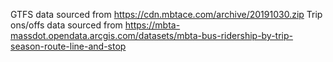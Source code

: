 GTFS data sourced from https://cdn.mbtace.com/archive/20191030.zip
Trip ons/offs data sourced from https://mbta-massdot.opendata.arcgis.com/datasets/mbta-bus-ridership-by-trip-season-route-line-and-stop
